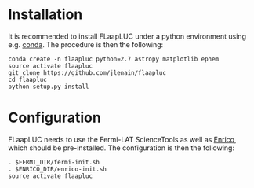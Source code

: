 # Installation

It is recommended to install FLaapLUC under a python environment using e.g. [conda](https://www.continuum.io/downloads). The procedure is then the following:

```
conda create -n flaapluc python=2.7 astropy matplotlib ephem
source activate flaapluc
git clone https://github.com/jlenain/flaapluc
cd flaapluc
python setup.py install
```

# Configuration

FLaapLUC needs to use the Fermi-LAT ScienceTools as well as [Enrico](http://enrico.readthedocs.io), which should be pre-installed. The configuration is then the following:

```
. $FERMI_DIR/fermi-init.sh
. $ENRICO_DIR/enrico-init.sh
source activate flaapluc
```
